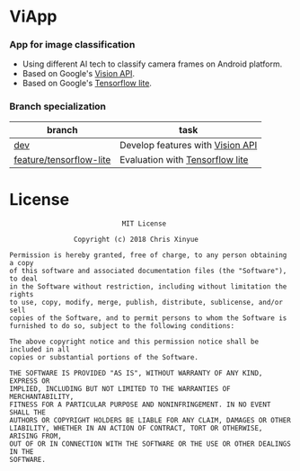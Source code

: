 # ViApp 

### App for image classification

- Using different AI tech to classify camera frames on Android platform.
- Based on Google's [Vision API](https://cloud.google.com/vision/).
- Based on Google's [Tensorflow lite](https://www.tensorflow.org/mobile/tflite/).

### Branch specialization

branch | task
---- | ---
[dev](https://github.com/XinyueZ/qiaoqiao/tree/dev) | Develop features with [Vision API](https://cloud.google.com/vision/)
[feature/tensorflow-lite](https://github.com/XinyueZ/qiaoqiao/tree/feature/tensorflow-lite) |  Evaluation with [Tensorflow lite](https://www.tensorflow.org/mobile/tflite/)

# License

``` 
                            MIT License

                Copyright (c) 2018 Chris Xinyue 

Permission is hereby granted, free of charge, to any person obtaining a copy
of this software and associated documentation files (the "Software"), to deal
in the Software without restriction, including without limitation the rights
to use, copy, modify, merge, publish, distribute, sublicense, and/or sell
copies of the Software, and to permit persons to whom the Software is
furnished to do so, subject to the following conditions:

The above copyright notice and this permission notice shall be included in all
copies or substantial portions of the Software.

THE SOFTWARE IS PROVIDED "AS IS", WITHOUT WARRANTY OF ANY KIND, EXPRESS OR
IMPLIED, INCLUDING BUT NOT LIMITED TO THE WARRANTIES OF MERCHANTABILITY,
FITNESS FOR A PARTICULAR PURPOSE AND NONINFRINGEMENT. IN NO EVENT SHALL THE
AUTHORS OR COPYRIGHT HOLDERS BE LIABLE FOR ANY CLAIM, DAMAGES OR OTHER
LIABILITY, WHETHER IN AN ACTION OF CONTRACT, TORT OR OTHERWISE, ARISING FROM,
OUT OF OR IN CONNECTION WITH THE SOFTWARE OR THE USE OR OTHER DEALINGS IN THE
SOFTWARE.

```
